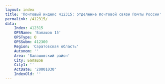 ```yaml
---
layout: index
title: 'Почтовый индекс 412315: отделение почтовой связи Почты России'
permalink: /412315/
data:
    Index: 412315
    OPSName: 'Балашов 15'
    OPSType: О
    OPSSubm: 412300
    Region: 'Саратовская область'
    Autonom: ''
    Area: 'Балашовский район'
    City: Балашов
    City1: ''
    ActDate: '20001030'
    IndexOld: ''
---
```


